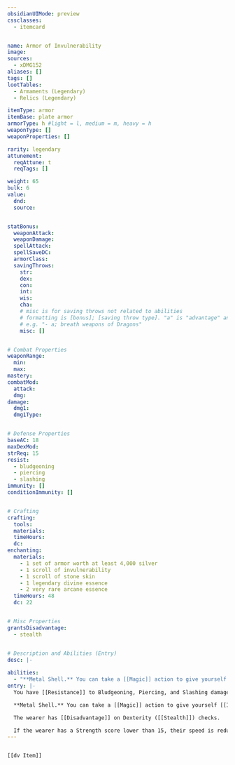```yaml
---
obsidianUIMode: preview
cssclasses:
  - itemcard


name: Armor of Invulnerability
image: 
sources: 
  - xDMG152
aliases: []
tags: []
lootTables:
  - Armaments (Legendary)
  - Relics (Legendary)

itemType: armor
itemBase: plate armor
armorType: h #light = l, medium = m, heavy = h
weaponType: []
weaponProperties: []

rarity: legendary
attunement:
  reqAttune: t
  reqTags: []

weight: 65
bulk: 6
value:
  dnd: 
  source: 


statBonus:
  weaponAttack: 
  weaponDamage:
  spellAttack:
  spellSaveDC:
  armorClass: 
  savingThrows: 
    str:
    dex:
    con:
    int:
    wis:
    cha:
    # misc is for saving throws not related to abilities
    # formatting is [bonus]; [saving throw type]. "a" is "advantage" and 1,2,3 are for +1,+2,+3 etc. 
    # e.g. "- a; breath weapons of Dragons"
    misc: []


# Combat Properties
weaponRange:
  min: 
  max: 
mastery: 
combatMod:
  attack: 
  dmg: 
damage:
  dmg1: 
  dmg1Type: 


# Defense Properties
baseAC: 18
maxDexMod: 
strReq: 15
resist: 
  - bludgeoning
  - piercing
  - slashing
immunity: []
conditionImmunity: []


# Crafting
crafting:
  tools: 
  materials:
  timeHours: 
  dc: 
enchanting:
  materials: 
    - 1 set of armor worth at least 4,000 silver
    - 1 scroll of invulnerability
    - 1 scroll of stone skin
    - 1 legendary divine essence
    - 2 very rare arcane essence
  timeHours: 48
  dc: 22


# Misc Properties
grantsDisadvantage:
  - stealth


# Description and Abilities (Entry)
desc: |-
  
abilities:
  - "**Metal Shell.** You can take a [[Magic]] action to give yourself [[Immunity]] to Bludgeoning, Piercing, and Slashing damage for 10 minutes or until you are no longer wearing the armor. Once this property is used, it can't be used again until the next dawn."
entry: |-
  You have [[Resistance]] to Bludgeoning, Piercing, and Slashing damage while you wear this armor.

  **Metal Shell.** You can take a [[Magic]] action to give yourself [[Immunity]] to Bludgeoning, Piercing, and Slashing damage for 10 minutes or until you are no longer wearing the armor. Once this property is used, it can't be used again until the next dawn.

  The wearer has [[Disadvantage]] on Dexterity ([[Stealth]]) checks.

  If the wearer has a Strength score lower than 15, their speed is reduced by 10 feet.
---
```


```meta-bind-embed

[[dv Item]]

```